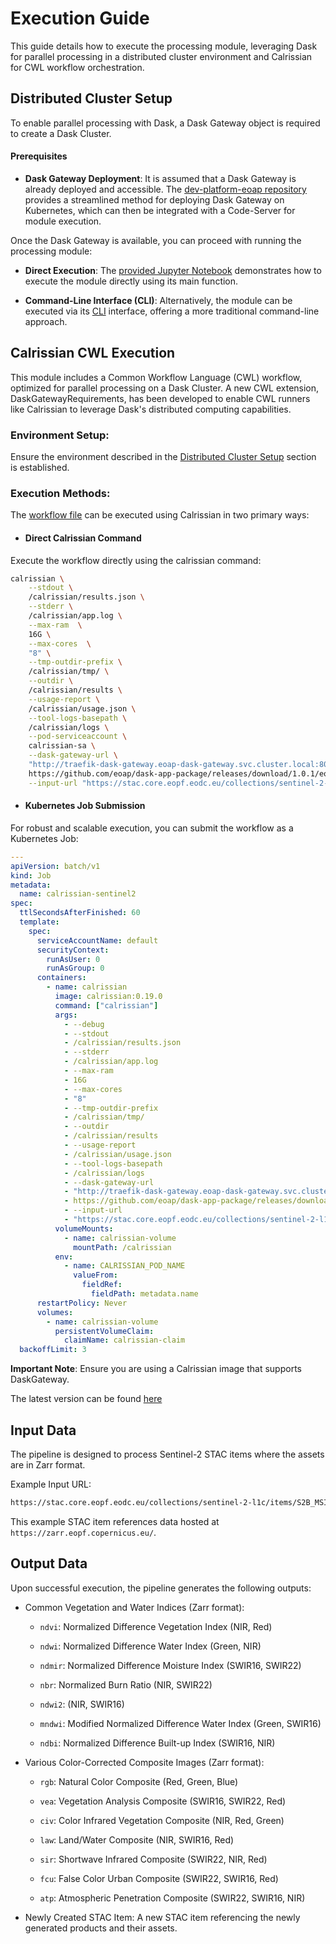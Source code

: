 # Execution Guide

This guide details how to execute the processing module, leveraging Dask for parallel processing in a distributed cluster environment and Calrissian for CWL workflow orchestration.

## Distributed Cluster Setup

To enable parallel processing with Dask, a Dask Gateway object is required to create a Dask Cluster.

#### Prerequisites

* **Dask Gateway Deployment**: It is assumed that a Dask Gateway is already deployed and accessible. The [dev-platform-eoap repository](https://github.com/eoap/dev-platform-eoap/tree/main/dask-gateway) provides a streamlined method for deploying Dask Gateway on Kubernetes, which can then be integrated with a Code-Server for module execution.

Once the Dask Gateway is available, you can proceed with running the processing module:

* **Direct Execution**: The [provided Jupyter Notebook](https://github.com/eoap/dask-app-package/blob/main/eopf-sentinel-2/notebook.ipynb) demonstrates how to execute the module directly using its main function.

* **Command-Line Interface (CLI)**: Alternatively, the module can be executed via its [CLI](cli.md) interface, offering a more traditional command-line approach.


## Calrissian CWL Execution

This module includes a Common Workflow Language (CWL) workflow, optimized for parallel processing on a Dask Cluster. A new CWL extension, DaskGatewayRequirements, has been developed to enable CWL runners like Calrissian to leverage Dask's distributed computing capabilities.

### Environment Setup:

Ensure the environment described in the [Distributed Cluster Setup](#distributed-cluster-setup) section is established.

### Execution Methods:

The [workflow file](https://github.com/eoap/dask-app-package/releases/download/1.0.1/eopf-sentinel-2.1.0.1.cwl) can be executed using Calrissian in two primary ways:

* #### Direct Calrissian Command

Execute the workflow directly using the calrissian command:
```bash
calrissian \
    --stdout \
    /calrissian/results.json \
    --stderr \
    /calrissian/app.log \
    --max-ram  \
    16G \
    --max-cores  \
    "8" \
    --tmp-outdir-prefix \
    /calrissian/tmp/ \
    --outdir \
    /calrissian/results \
    --usage-report \
    /calrissian/usage.json \
    --tool-logs-basepath \
    /calrissian/logs \
    --pod-serviceaccount \
    calrissian-sa \
    --dask-gateway-url \
    "http://traefik-dask-gateway.eoap-dask-gateway.svc.cluster.local:80" \
    https://github.com/eoap/dask-app-package/releases/download/1.0.1/eopf-sentinel-2.1.0.1.cwl \
    --input-url "https://stac.core.eopf.eodc.eu/collections/sentinel-2-l1c/items/S2B_MSIL1C_20250113T103309_N0511_R108_T32TLQ_20250113T122458"
```
* #### Kubernetes Job Submission

For robust and scalable execution, you can submit the workflow as a Kubernetes Job:

```yaml
---
apiVersion: batch/v1
kind: Job
metadata:
  name: calrissian-sentinel2
spec:
  ttlSecondsAfterFinished: 60
  template:
    spec:
      serviceAccountName: default
      securityContext:
        runAsUser: 0
        runAsGroup: 0
      containers:
        - name: calrissian
          image: calrissian:0.19.0
          command: ["calrissian"]
          args:
            - --debug
            - --stdout 
            - /calrissian/results.json
            - --stderr 
            - /calrissian/app.log
            - --max-ram 
            - 16G
            - --max-cores 
            - "8"
            - --tmp-outdir-prefix 
            - /calrissian/tmp/ 
            - --outdir
            - /calrissian/results
            - --usage-report 
            - /calrissian/usage.json
            - --tool-logs-basepath 
            - /calrissian/logs
            - --dask-gateway-url
            - "http://traefik-dask-gateway.eoap-dask-gateway.svc.cluster.local:80"
            - https://github.com/eoap/dask-app-package/releases/download/1.0.1/eopf-sentinel-2.1.0.1.cwl
            - --input-url 
            - "https://stac.core.eopf.eodc.eu/collections/sentinel-2-l1c/items/S2B_MSIL1C_20250113T103309_N0511_R108_T32TLQ_20250113T122458"
          volumeMounts:
            - name: calrissian-volume
              mountPath: /calrissian
          env:
            - name: CALRISSIAN_POD_NAME
              valueFrom:
                fieldRef:
                  fieldPath: metadata.name
      restartPolicy: Never
      volumes:
        - name: calrissian-volume
          persistentVolumeClaim:
            claimName: calrissian-claim 
  backoffLimit: 3
```
**Important Note**: Ensure you are using a Calrissian image that supports DaskGateway. 

The latest version can be found [here](https://github.com/Terradue/calrissian/tree/dask-gateway)

## Input Data

The pipeline is designed to process Sentinel-2 STAC items where the assets are in Zarr format.

Example Input URL:
```bash
https://stac.core.eopf.eodc.eu/collections/sentinel-2-l1c/items/S2B_MSIL1C_20250113T103309_N0511_R108_T32TLQ_20250113T122458
```
This example STAC item references data hosted at `https://zarr.eopf.copernicus.eu/`.

## Output Data

Upon successful execution, the pipeline generates the following outputs:

* Common Vegetation and Water Indices (Zarr format):

    * `ndvi`: Normalized Difference Vegetation Index (NIR, Red)

    * `ndwi`: Normalized Difference Water Index (Green, NIR)

    * `ndmir`: Normalized Difference Moisture Index (SWIR16, SWIR22)

    * `nbr`: Normalized Burn Ratio (NIR, SWIR22)

    * `ndwi2`: (NIR, SWIR16)

    * `mndwi`: Modified Normalized Difference Water Index (Green, SWIR16)

    * `ndbi`: Normalized Difference Built-up Index (SWIR16, NIR)

* Various Color-Corrected Composite Images (Zarr format):

    * `rgb`: Natural Color Composite (Red, Green, Blue)

    * `vea`: Vegetation Analysis Composite (SWIR16, SWIR22, Red)

    * `civ`: Color Infrared Vegetation Composite (NIR, Red, Green)

    * `law`: Land/Water Composite (NIR, SWIR16, Red)

    * `sir`: Shortwave Infrared Composite (SWIR22, NIR, Red)

    * `fcu`: False Color Urban Composite (SWIR22, SWIR16, Red)

    * `atp`: Atmospheric Penetration Composite (SWIR22, SWIR16, NIR)

* Newly Created STAC Item: A new STAC item referencing the newly generated products and their assets.

